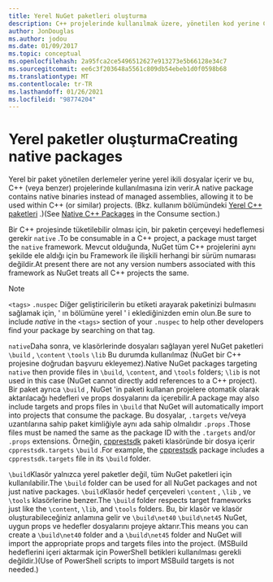 ```yaml
---
title: Yerel NuGet paketleri oluşturma
description: C++ projelerinde kullanılmak üzere, yönetilen kod yerine C++ kodu içeren yerel NuGet paketleri oluşturma hakkında ayrıntılar.
author: JonDouglas
ms.author: jodou
ms.date: 01/09/2017
ms.topic: conceptual
ms.openlocfilehash: 2a95fca2ce5496512627e913273e5b66128e34c7
ms.sourcegitcommit: ee6c3f203648a5561c809db54ebeb1d0f0598b68
ms.translationtype: MT
ms.contentlocale: tr-TR
ms.lasthandoff: 01/26/2021
ms.locfileid: "98774204"
---
```

# <a name="creating-native-packages"></a><span data-ttu-id="18433-103">Yerel paketler oluşturma</span><span class="sxs-lookup"><span data-stu-id="18433-103">Creating native packages</span></span>

<span data-ttu-id="18433-104">Yerel bir paket yönetilen derlemeler yerine yerel ikili dosyalar içerir ve bu, C++ (veya benzer) projelerinde kullanılmasına izin verir.</span><span class="sxs-lookup"><span data-stu-id="18433-104">A native package contains native binaries instead of managed assemblies, allowing it to be used within C++ (or similar) projects.</span></span> <span data-ttu-id="18433-105">(Bkz. kullanım bölümündeki [Yerel C++ paketleri](../consume-packages/finding-and-choosing-packages.md#native-c-packages) .)</span><span class="sxs-lookup"><span data-stu-id="18433-105">(See [Native C++ Packages](../consume-packages/finding-and-choosing-packages.md#native-c-packages) in the Consume section.)</span></span>

<span data-ttu-id="18433-106">Bir C++ projesinde tüketilebilir olması için, bir paketin çerçeveyi hedeflemesi gerekir `native` .</span><span class="sxs-lookup"><span data-stu-id="18433-106">To be consumable in a C++ project, a package must target the `native` framework.</span></span> <span data-ttu-id="18433-107">Mevcut olduğunda, NuGet tüm C++ projelerini aynı şekilde ele aldığı için bu Framework ile ilişkili herhangi bir sürüm numarası değildir.</span><span class="sxs-lookup"><span data-stu-id="18433-107">At present there are not any version numbers associated with this framework as NuGet treats all C++ projects the same.</span></span>

> [!Note]
> <span data-ttu-id="18433-108"> `<tags>` `.nuspec` Diğer geliştiricilerin bu etiketi arayarak paketinizi bulmasını sağlamak için, ' ın bölümüne yerel ' i eklediğinizden emin olun.</span><span class="sxs-lookup"><span data-stu-id="18433-108">Be sure to include *native* in the `<tags>` section of your `.nuspec` to help other developers find your package by searching on that tag.</span></span>

<span data-ttu-id="18433-109">`native`Daha sonra, ve klasörlerinde dosyaları sağlayan yerel NuGet paketleri `\build` , `\content` `\tools` `\lib` Bu durumda kullanılmaz (NuGet bir C++ projesine doğrudan başvuru ekleyemez).</span><span class="sxs-lookup"><span data-stu-id="18433-109">Native NuGet packages targeting `native` then provide files in `\build`, `\content`, and `\tools` folders; `\lib` is not used in this case (NuGet cannot directly add references to a C++ project).</span></span> <span data-ttu-id="18433-110">Bir paket ayrıca `\build` , NuGet 'in paketi kullanan projelere otomatik olarak aktarılacağı hedefleri ve props dosyalarını da içerebilir.</span><span class="sxs-lookup"><span data-stu-id="18433-110">A package may also include targets and props files in `\build` that NuGet will automatically import into projects that consume the package.</span></span> <span data-ttu-id="18433-111">Bu dosyalar, `.targets` ve/veya uzantılarına sahip paket kimliğiyle aynı ada sahip olmalıdır `.props` .</span><span class="sxs-lookup"><span data-stu-id="18433-111">Those files must be named the same as the package ID with the `.targets` and/or `.props` extensions.</span></span> <span data-ttu-id="18433-112">Örneğin, [cpprestsdk](https://nuget.org/packages/cpprestsdk/) paketi klasöründe bir dosya içerir `cpprestsdk.targets` `\build` .</span><span class="sxs-lookup"><span data-stu-id="18433-112">For example, the [cpprestsdk](https://nuget.org/packages/cpprestsdk/) package includes a `cpprestsdk.targets` file in its `\build` folder.</span></span>

<span data-ttu-id="18433-113">`\build`Klasör yalnızca yerel paketler değil, tüm NuGet paketleri için kullanılabilir.</span><span class="sxs-lookup"><span data-stu-id="18433-113">The `\build` folder can be used for all NuGet packages and not just native packages.</span></span> <span data-ttu-id="18433-114">`\build`Klasör hedef çerçeveleri `\content` , `\lib` , ve `\tools` klasörlerine benzer.</span><span class="sxs-lookup"><span data-stu-id="18433-114">The `\build` folder respects target frameworks just like the `\content`, `\lib`, and `\tools` folders.</span></span> <span data-ttu-id="18433-115">Bu, bir klasör ve klasör oluşturabileceğiniz anlamına gelir ve `\build\net40` `\build\net45` NuGet, uygun props ve hedefler dosyalarını projeye aktarır.</span><span class="sxs-lookup"><span data-stu-id="18433-115">This means you can create a `\build\net40` folder and a `\build\net45` folder and NuGet will import the appropriate props and targets files into the project.</span></span> <span data-ttu-id="18433-116">(MSBuild hedeflerini içeri aktarmak için PowerShell betikleri kullanılması gerekli değildir.)</span><span class="sxs-lookup"><span data-stu-id="18433-116">(Use of PowerShell scripts to import MSBuild targets is not needed.)</span></span>
